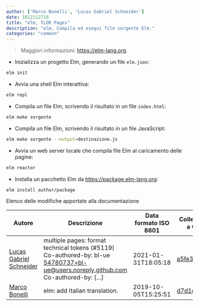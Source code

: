 ```yaml
---
author: ['Marco Bonelli', 'Lucas Gabriel Schneider']
date: 1612112718
title: "elm, TLDR Pages"
description: "elm, Compila ed esegui file sorgente Elm."
categories: "common"
---
```

> Maggiori informazioni: <https://elm-lang.org>.

- Inizializza un progetto Elm, generando un file `elm.json`:

```bash
elm init
```

- Avvia una shell Elm interattiva:

```bash
elm repl
```

- Compila un file Elm, scrivendo il risultato in un file `index.html`:

```bash
elm make sorgente
```

- Compila un file Elm, scrivendo il risultato in un file JavaScript:

```bash
elm make sorgente --output=destinazione.js
```

- Avvia un web server locale che compila file Elm al caricamento delle pagine:

```bash
elm reactor
```

- Installa un pacchetto Elm da https://package.elm-lang.org:

```bash
elm install author/package
```
Elenco delle modifiche apportate alla documentazione


Autore | Descrizione | Data formato ISO 8601 | Collegamento a GitHub
------|-----|-----|-----
[Lucas Gabriel Schneider](mailto:casdpa@gmail.com) | multiple pages: format technical tokens (#5119) Co-authored-by: bl-ue <54780737+bl-ue@users.noreply.github.com> Co-authored-by: [...] | 2021-01-31T18:05:18 | [a5fe31bc47ae](https://github.com/tldr-pages/tldr/commit/a5fe31bc47aece3efa5e66b52b3cf384f27d5d72)
[Marco Bonelli](mailto:marco@mebeim.net) | elm: add Italian translation. | 2019-10-05T15:25:51 | [d7d1c516506d](https://github.com/tldr-pages/tldr/commit/d7d1c516506d6a3e58b89b22b4bfc64c79709002)

